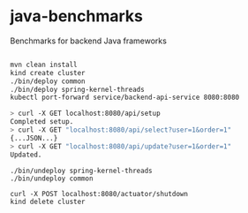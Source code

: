 # java-benchmarks

Benchmarks for backend Java frameworks

```bash

mvn clean install
kind create cluster
./bin/deploy common
./bin/deploy spring-kernel-threads
kubectl port-forward service/backend-api-service 8080:8080
```

```bash
> curl -X GET localhost:8080/api/setup
Completed setup.
> curl -X GET "localhost:8080/api/select?user=1&order=1"
{...JSON...}
> curl -X GET "localhost:8080/api/update?user=1&order=1"
Updated.
```

```
./bin/undeploy spring-kernel-threads
./bin/undeploy common

curl -X POST localhost:8080/actuator/shutdown
kind delete cluster
```
